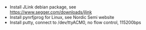 - Install JLink debian package, see https://www.segger.com/downloads/jlink
- Install pynrfjprog for Linux, see Nordic Semi website
- Install putty, connect to /dev/ttyACM0, no flow control, 115200bps
